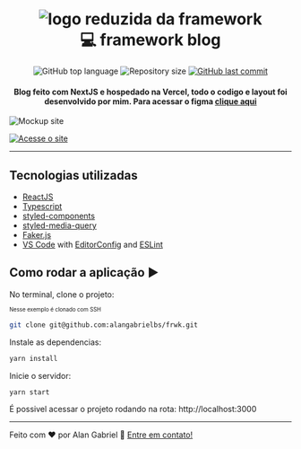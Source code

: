 <h1 align="center">
    <img alt="logo reduzida da framework" src="https://dev-to-uploads.s3.amazonaws.com/uploads/articles/qdh24v1u5wnfh3ftheww.png" />
    <br>
    💻 framework blog
</h1>

<p align="center">
  <img alt="GitHub top language" src="https://img.shields.io/github/languages/top/alangabrielbs/frwk.svg">

  <img alt="Repository size" src="https://img.shields.io/github/repo-size/alangabrielbs/frwk.svg">

  <a href="https://github.com/alangabrielbs/frwk/commits/master">
    <img alt="GitHub last commit" src="https://img.shields.io/github/last-commit/alangabrielbs/frwk.svg">
  </a>
</p>

<h4 align="center">
  Blog feito com NextJS e hospedado na Vercel, todo o codigo e layout foi desenvolvido por mim. Para acessar o figma <a href="https://www.figma.com/file/qtudKkQkssLLKaN8v0ugTj/framework?node-id=0%3A1">clique aqui</a>
</h4>

![Mockup site](https://dev-to-uploads.s3.amazonaws.com/uploads/articles/gk0sivhwbjrrixy38i6t.png)

<a href="https://frmk.alangabriel.dev" target="_blank">
  <img alt="Acesse o site" src="https://dev-to-uploads.s3.amazonaws.com/uploads/articles/ds66bxyp52a2wrldt0e0.png" />
</a>

---

## Tecnologias utilizadas

- [ReactJS](https://reactjs.org/)
- [Typescript](https://www.typescriptlang.org/)
- [styled-components](https://www.styled-components.com/)
- [styled-media-query](https://github.com/morajabi/styled-media-query)
- [Faker.js](https://github.com/marak/Faker.js/)
- [VS Code](https://code.visualstudio.com/) with [EditorConfig](https://marketplace.visualstudio.com/items?itemName=EditorConfig.EditorConfig) and [ESLint](https://marketplace.visualstudio.com/items?itemName=dbaeumer.vscode-eslint)

## Como rodar a aplicação :arrow_forward:

No terminal, clone o projeto:

<sub><sub>Nesse exemplo é clonado com SSH</sub></sub>
```bash
git clone git@github.com:alangabrielbs/frwk.git
```

Instale as dependencias:
```bash
yarn install
```

Inicie o servidor:
```bash
yarn start
```

É possivel acessar o projeto rodando na rota: http://localhost:3000

---
Feito com ♥ por Alan Gabriel 👋 [Entre em contato!](Https://www.linkedin.com/in/alangabrielbs/)
